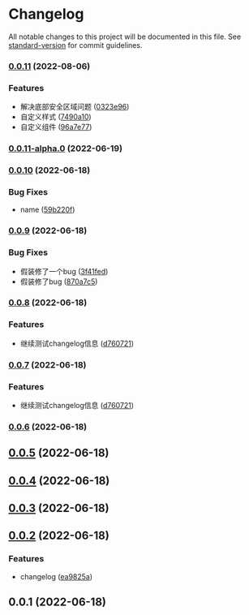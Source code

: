 # Changelog

All notable changes to this project will be documented in this file. See [standard-version](https://github.com/conventional-changelog/standard-version) for commit guidelines.

### [0.0.11](https://github.com/rzhAvenir/taro-vue3-template/compare/v0.0.11-alpha.0...v0.0.11) (2022-08-06)


### Features

* 解决底部安全区域问题 ([0323e96](https://github.com/rzhAvenir/taro-vue3-template/commit/0323e9603832c4618f2a24fe51ce92140c273991))
* 自定义样式 ([7490a10](https://github.com/rzhAvenir/taro-vue3-template/commit/7490a10fa8b7ab17ace11488d6fead1f61d4576e))
* 自定义组件 ([96a7e77](https://github.com/rzhAvenir/taro-vue3-template/commit/96a7e775f1047879b5ec4e3233b90dfb37838802))

### [0.0.11-alpha.0](https://github.com/rzhAvenir/taro-vue3-template/compare/v0.0.10...v0.0.11-alpha.0) (2022-06-19)

### [0.0.10](https://github.com/rzhAvenir/taro-vue3-template/compare/v0.0.9...v0.0.10) (2022-06-18)


### Bug Fixes

* name ([59b220f](https://github.com/rzhAvenir/taro-vue3-template/commit/59b220f02742ec0953614f7a6e0dd7bc6cd9fe9b))

### [0.0.9](https://github.com/rzhAvenir/taro-vue3-template/compare/v0.0.8...v0.0.9) (2022-06-18)


### Bug Fixes

* 假装修了一个bug ([3f41fed](https://github.com/rzhAvenir/taro-vue3-template/commit/3f41fedaec9701e215c9946678d96c2835fe53a9))
* 假装修了bug ([870a7c5](https://github.com/rzhAvenir/taro-vue3-template/commit/870a7c5582ee16469f1b2561fb88d08286feb5de))

### [0.0.8](https://github.com/rzhAvenir/taro-vue3-template/compare/v0.0.5...v0.0.8) (2022-06-18)


### Features

* 继续测试changelog信息 ([d760721](https://github.com/rzhAvenir/taro-vue3-template/commit/d7607218127e78ef21ae332afe4fbad8dcf7e1e0))

### [0.0.7](https://github.com/rzhAvenir/taro-vue3-template/compare/v0.0.5...v0.0.7) (2022-06-18)


### Features

* 继续测试changelog信息 ([d760721](https://github.com/rzhAvenir/taro-vue3-template/commit/d7607218127e78ef21ae332afe4fbad8dcf7e1e0))

### [0.0.6](https://github.com/rzhAvenir/taro-vue3-template/compare/v0.0.5...v0.0.6) (2022-06-18)

## [0.0.5](https://github.com/rzhAvenir/taro-vue3-template/compare/v0.0.4...v0.0.5) (2022-06-18)



## [0.0.4](https://github.com/rzhAvenir/taro-vue3-template/compare/v0.0.3...v0.0.4) (2022-06-18)



## [0.0.3](https://github.com/rzhAvenir/taro-vue3-template/compare/v0.0.2...v0.0.3) (2022-06-18)



## [0.0.2](https://github.com/rzhAvenir/taro-vue3-template/compare/v0.0.1...v0.0.2) (2022-06-18)


### Features

* changelog ([ea9825a](https://github.com/rzhAvenir/taro-vue3-template/commit/ea9825a5ef2e8bd3de17a7f0386aa62dafc92735))



## 0.0.1 (2022-06-18)
